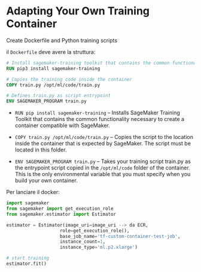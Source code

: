 # Adapting Your Own Training Container

Create Dockerfile and Python training scripts

il `Dockerfile` deve avere la struttura:

```Dockerfile
# Install sagemaker-training toolkit that contains the common functionality necessary to create a container compatible with SageMaker and the Python SDK.
RUN pip3 install sagemaker-training

# Copies the training code inside the container
COPY train.py /opt/ml/code/train.py

# Defines train.py as script entrypoint
ENV SAGEMAKER_PROGRAM train.py
```

- `RUN pip install sagemaker-training` – Installs SageMaker Training Toolkit that contains the common functionality necessary to create a container compatible with SageMaker.

- `COPY train.py /opt/ml/code/train.py` – Copies the script to the location inside the container that is expected by SageMaker. The script must be located in this folder.

- `ENV SAGEMAKER_PROGRAM train.py` – Takes your training script train.py as the entrypoint script copied in the `/opt/ml/code` folder of the container. This is the only environmental variable that you must specify when you build your own container.

Per lanciare il docker:

```python
import sagemaker
from sagemaker import get_execution_role
from sagemaker.estimator import Estimator

estimator = Estimator(image_uri=image_uri --> da ECR,
                    role=get_execution_role(),
                    base_job_name='tf-custom-container-test-job',
                    instance_count=1,
                    instance_type='ml.p2.xlarge')

# start training
estimator.fit()
```
